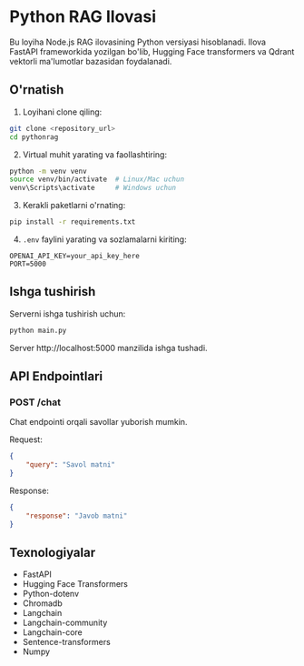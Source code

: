 # Python RAG Ilovasi

Bu loyiha Node.js RAG ilovasining Python versiyasi hisoblanadi. Ilova FastAPI frameworkida yozilgan bo'lib, Hugging Face transformers va Qdrant vektorli ma'lumotlar bazasidan foydalanadi.

## O'rnatish

1. Loyihani clone qiling:
```bash
git clone <repository_url>
cd pythonrag
```

2. Virtual muhit yarating va faollashtiring:
```bash
python -m venv venv
source venv/bin/activate  # Linux/Mac uchun
venv\Scripts\activate     # Windows uchun
```

3. Kerakli paketlarni o'rnating:
```bash
pip install -r requirements.txt
```

4. `.env` faylini yarating va sozlamalarni kiriting:
```
OPENAI_API_KEY=your_api_key_here
PORT=5000
```

## Ishga tushirish

Serverni ishga tushirish uchun:

```bash
python main.py
```

Server http://localhost:5000 manzilida ishga tushadi.

## API Endpointlari

### POST /chat

Chat endpointi orqali savollar yuborish mumkin.

Request:
```json
{
    "query": "Savol matni"
}
```

Response:
```json
{
    "response": "Javob matni"
}
```

## Texnologiyalar

- FastAPI
- Hugging Face Transformers
- Python-dotenv
- Chromadb
- Langchain
- Langchain-community
- Langchain-core
- Sentence-transformers
- Numpy
